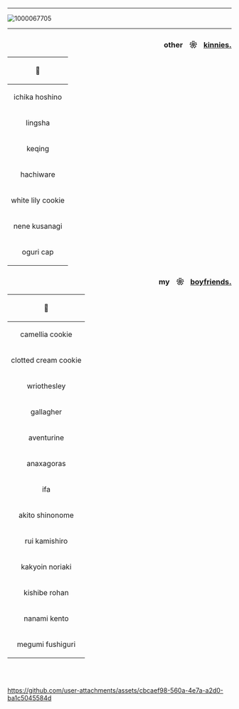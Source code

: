 ___

![1000067705](https://github.com/user-attachments/assets/3f989d09-de20-4c30-9e2d-8069e6eb6b91)
___

### <p align="right">otherㅤ❀ㅤ<ins>kinnies.</ins></p>

|<p align="center">🔬</p>|
|---------------------|
|<p align="center">ichika hoshino</p>|
|<p align="center">lingsha</p>|
|<p align="center">keqing</p>|
|<p align="center">hachiware</p>|
|<p align="center">white lily cookie</p>|
|<p align="center">nene kusanagi</p>|
|<p align="center">oguri cap</p>|

### <p align="right">myㅤ❀ㅤ<ins>boyfriends.</ins></p>

|<p align="center">💍</p>|
|---------------------|
|<p align="center">camellia cookie</p>|
|<p align="center">clotted cream cookie</p>|
|<p align="center">wriothesley</p>|
|<p align="center">gallagher</p>|
|<p align="center">aventurine</p>|
|<p align="center">anaxagoras</p>|
|<p align="center">ifa</p>|
|<p align="center">akito shinonome</p>|
|<p align="center">rui kamishiro</p>|
|<p align="center">kakyoin noriaki</p>|
|<p align="center">kishibe rohan</p>|
|<p align="center">nanami kento</p>|
|<p align="center">megumi fushiguri</p>|

<br><br>



https://github.com/user-attachments/assets/cbcaef98-560a-4e7a-a2d0-ba1c5045584d



